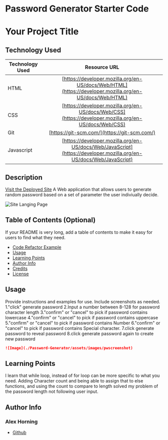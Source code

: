 # Password Generator Starter Code
# Your Project Title 

## Technology Used 

| Technology Used         | Resource URL           | 
| ------------- |:-------------:| 
| HTML    | [https://developer.mozilla.org/en-US/docs/Web/HTML](https://developer.mozilla.org/en-US/docs/Web/HTML) | 
| CSS     | [https://developer.mozilla.org/en-US/docs/Web/CSS](https://developer.mozilla.org/en-US/docs/Web/CSS)      |   
| Git | [https://git-scm.com/](https://git-scm.com/)     |  
|Javascript|[https://developer.mozilla.org/en-US/docs/Web/JavaScript](https://developer.mozilla.org/en-US/docs/Web/JavaScript) 

## Description 

[Visit the Deployed Site](https://makeitouthill.github.io/Password-Generator/)
A Web application that allows users to generate random password based on a set of parameter the user indiviually decide. 


![Site Langing Page](./site.gif)


## Table of Contents (Optional)

If your README is very long, add a table of contents to make it easy for users to find what they need.

* [Code Refactor Example](#code-refactor-example)
* [Usage](#usage)
* [Learning Points](#learning-points)
* [Author Info](#author-info)
* [Credits](#credits)
* [License](#license)


## Usage 

Provide instructions and examples for use. Include screenshots as needed. 
1."click" generate password
2.Input a number between 8-128 for password character length
3."confirm" or "cancel" to pick if password contains lowercase
4."confirm" or "cancel" to pick if password contains uppercase
5."confirm" or "cancel" to pick if password contains Number
6."confirm" or "cancel" to pick if password contains Special character.
7.click generate password to reveal password
8.click generate password again to create new password

```md
![Image](./Password-Generator/assets/images/pwscreenshot)
```


## Learning Points 
I learn that while loop, instead of for loop can be more specific to what you need.
Adding Character count and being able to assign that to else functions, and using the count to compare to length solved my problem of the password length not following user input.



## Author Info


### Alex Horning

* [Github](https://github.com/makeitouthill/)
```
